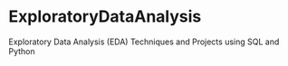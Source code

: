 # ExploratoryDataAnalysis
Exploratory Data Analysis (EDA) Techniques and Projects using SQL and Python
